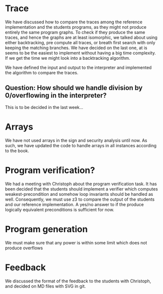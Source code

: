 # Trace
We have discussed how to compare the traces among the reference implementation and the students programs, as they might not produce entirely the same program graphs. To check if they produce the same traces, and hence the graphs are at least isomorphic, we talked about using either backtracking, pre compute all traces, or breath first search with only keeping the matching branches. We have decided on the last one, at is seems to be the easiest to implement without having a big time complexity. If we get the time we might look into a backtracking algorithm.

We have defined the input and output to the interpreter and implemented the algorithm to compare the traces.

## Question: How should we handle division by 0/overflowing in the interpreter?
This is to be decided in the last week...

# Arrays
We have not used arrays in the sign and security analysis until now. As such, we have updated the code to handle arrays in all instances according to the book.

# Program verification?
We had a meeting with Christoph about the program verification task. It has been decided that the students should implement a verifier which computes weakest-precondition and somehow loop invariants should be handled as well. Consequently, we must use z3 to compare the output of the students and our reference implementation. A yes/no answer to if the produce logically equivalent preconditions is sufficient for now.

# Program generation
We must make sure that any power is within some limit which does not produce overflows

# Feedback
We discussed the format of the feedback to the students with Christoph, and decided on MD files with SVG in git.
